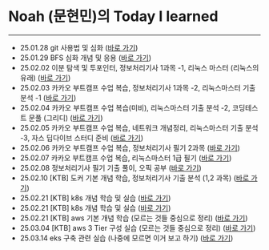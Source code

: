 # Noah (문현민)의 Today I learned

---

- 25.01.28 git 사용법 및 심화 ([바로 가기](/January/1-28_TIL.md))
- 25.01.29 BFS 심화 개념 및 응용 ([바로 가기](/January/1-29_TIL.md))
- 25.02.02 이분 탐색 및 투포인터, 정보처리기사 1과목 -1, 리눅스 마스터 (리눅스의 유래) ([바로 가기](/February/2-2_TIL.md))
- 25.02.03 카카오 부트캠프 수업 복습, 정보처리기사 1과목 -2, 리눅스마스터 기출 분석 -1 ([바로 가기](/February/2-3_TIL.md))
- 25.02.04 카카오 부트캠프 수업 복습(미비), 리눅스마스터 기출 분석 -2, 코딩테스트 문풀 (그리디) ([바로 가기](/February/2-4_TIL.md))
- 25.02.05 카카오 부트캠프 수업 복습, 네트워크 개념정리, 리눅스마스터 기출 분석 -3, 자스 딥다이브 스터디 준비 ([바로 가기](/February/2-5_TIL.md))
- 25.02.06 카카오 부트캠프 수업 복습, 정보처리기사 필기 2과목 ([바로 가기](/February/2-6_TIL.md))
- 25.02.07 카카오 부트캠프 수업 복습, 리눅스마스터 1급 필기 ([바로 가기](/February/2-7_TIL.md))
- 25.02.08 정보처리기사 필기 기출 풀이, 오픽 공부 ([바로 가기](/February/2-8_TIL.md))
- 25.02.10 [KTB] 도커 기본 개념 학습, 정보처리기사 기출 분석 (1,2 과목) ([바로 가기](/February/2-10_TIL.md))
- 25.02.21 [KTB] k8s 개념 학습 및 실습 ([바로 가기](/February/2-21_TIL.md))
- 25.02.21 [KTB] k8s 개념 학습 및 실습 ([바로 가기](/February/2-22_TIL.md))
- 25.02.21 [KTB] aws 기본 개념 학습 (모르는 것들 중심으로 정리) ([바로 가기](/February/2-24_TIL.md))
- 25.03.04 [KTB] aws 3 Tier 구성 실습 (모르는 것들 중심으로 정리) ([바로 가기](/March/3-4_TIL.md))
- 25.03.14 eks 구축 관련 실습 (나중에 모르면 이거 보고 하기) ([바로 가기](/March/3-14_TIL.md))
